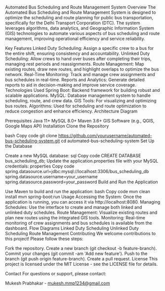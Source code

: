 Automated Bus Scheduling and Route Management System
Overview
The Automated Bus Scheduling and Route Management System is designed to optimize the scheduling and route planning for public bus transportation, specifically for the Delhi Transport Corporation (DTC). The system leverages algorithms, data analytics, and Geographic Information System (GIS) technologies to automate various aspects of bus scheduling and route management, improving operational efficiency and service reliability.

Key Features
Linked Duty Scheduling: Assign a specific crew to a bus for the entire shift, ensuring consistency and accountability.
Unlinked Duty Scheduling: Allow crews to hand over buses after completing their trips, managing rest periods and reassignments.
Route Management: Map existing routes, draw new routes, and highlight overlaps to optimize the bus network.
Real-Time Monitoring: Track and manage crew assignments and bus schedules in real-time.
Reports and Analytics: Generate detailed reports to aid in decision-making and improve service coverage.
Technologies Used
Spring Boot: Backend framework for building robust and scalable applications.
MySQL: Database management system to handle scheduling, route, and crew data.
GIS Tools: For visualizing and optimizing bus routes.
Algorithms: Used for scheduling and route optimization to reduce congestion and enhance efficiency.
Architecture Diagram

Prerequisites
Java 11+
MySQL 8.0+
Maven 3.6+
GIS Software (e.g., QGIS, Google Maps API)
Installation
Clone the Repository

bash
Copy code
git clone https://github.com/yourusername/automated-bus-scheduling-system.git
cd automated-bus-scheduling-system
Set Up the Database

Create a new MySQL database:
sql
Copy code
CREATE DATABASE bus_scheduling_db;
Update the application.properties file with your MySQL credentials:
properties
Copy code
spring.datasource.url=jdbc:mysql://localhost:3306/bus_scheduling_db
spring.datasource.username=your_username
spring.datasource.password=your_password
Build and Run the Application

Use Maven to build and run the application:
bash
Copy code
mvn clean install
mvn spring-boot:run
Usage
Accessing the System: Once the application is running, you can access it via http://localhost:8080.
Managing Schedules: Use the interface to create and manage both linked and unlinked duty schedules.
Route Management: Visualize existing routes and plan new routes using the integrated GIS tools.
Monitoring: Real-time monitoring of crew assignments and bus schedules is available from the dashboard.
Flow Diagrams
Linked Duty Scheduling
Unlinked Duty Scheduling
Route Management
Contributing
We welcome contributions to this project! Please follow these steps:

Fork the repository.
Create a new branch (git checkout -b feature-branch).
Commit your changes (git commit -am 'Add new feature').
Push to the branch (git push origin feature-branch).
Create a pull request.
License
This project is licensed under the MIT License - see the LICENSE file for details.

Contact
For questions or support, please contact:

Mukesh Prabhakar - mukesh.mmp1234@gmail.com
